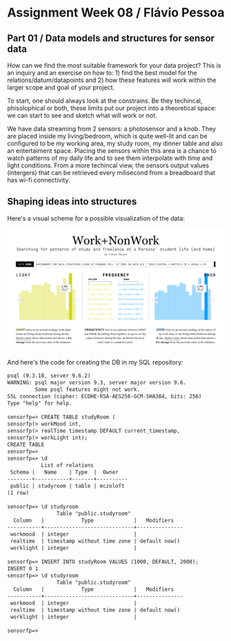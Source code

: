 # Assignment Week 08 / Flávio Pessoa

## Part 01 / Data models and structures for sensor data

How can we find the most suitable framework for your data project? This is an inquiry and an exercise on how to: 1) find the best model for the relations/datum/datapoints and 2) how these features will work within the larger scope and goal of your project.

To start, one should always look at the constrains. Be they techincal, phisolophical or both, these limits put our project into a theoretical space: we can start to see and sketch what will work or not. 

We have data streaming from 2 sensors: a photosensor and a knob. They are placed inside my living/bedroom, which is quite well-lit and can be configured to be my working area, my study room, my dinner table and also an entertaiment space. Placing the sensors within this area is a chance to watch patterns of my daily life and to see them interpolate with time and light conditions. From a more techincal view, the sensors output values (intergers) that can be retrieved every milisecond from a breadboard that has wi-fi connectivity.

## Shaping ideas into structures

Here's a visual scheme for a possible visualization of the data:

![alt text](https://raw.githubusercontent.com/mczoloft/data-structures/master/Assignment_08/LayoutSensors.png)

And here's the code for creating the DB in my SQL repository:

    psql (9.3.18, server 9.6.2)
    WARNING: psql major version 9.3, server major version 9.6.
             Some psql features might not work.
    SSL connection (cipher: ECDHE-RSA-AES256-GCM-SHA384, bits: 256)
    Type "help" for help.
    
    sensorfp=> CREATE TABLE studyRoom (
    sensorfp(> workMood int,
    sensorfp(> realTime timestamp DEFAULT current_timestamp,
    sensorfp(> workLight int);
    CREATE TABLE
    sensorfp=> 
    sensorfp=> \d
               List of relations
     Schema |   Name    | Type  |  Owner   
    --------+-----------+-------+----------
     public | studyroom | table | mczoloft
    (1 row)
    
    sensorfp=> \d studyroom
                    Table "public.studyroom"
      Column   |            Type             |   Modifiers   
    -----------+-----------------------------+---------------
     workmood  | integer                     | 
     realtime  | timestamp without time zone | default now()
     worklight | integer                     | 
    
    sensorfp=> INSERT INTO studyRoom VALUES (1000, DEFAULT, 2000);
    INSERT 0 1
    sensorfp=> \d studyroom
                    Table "public.studyroom"
      Column   |            Type             |   Modifiers   
    -----------+-----------------------------+---------------
     workmood  | integer                     | 
     realtime  | timestamp without time zone | default now()
     worklight | integer                     | 
    
    sensorfp=>